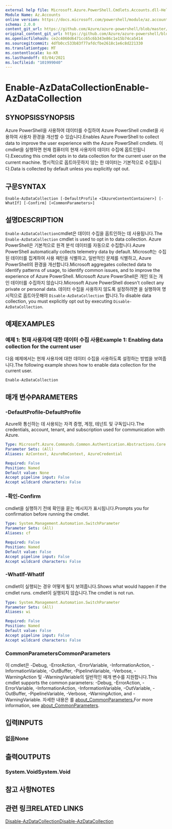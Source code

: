 ```yaml
---
external help file: Microsoft.Azure.PowerShell.Cmdlets.Accounts.dll-Help.xml
Module Name: Az.Accounts
online version: https://docs.microsoft.com/powershell/module/az.accounts/enable-azdatacollection
schema: 2.0.0
content_git_url: https://github.com/Azure/azure-powershell/blob/master/src/Accounts/Accounts/help/Enable-AzDataCollection.md
original_content_git_url: https://github.com/Azure/azure-powershell/blob/master/src/Accounts/Accounts/help/Enable-AzDataCollection.md
ms.openlocfilehash: ce2c4060d6471cc65c6b343e86c1e15b74ca5414
ms.sourcegitcommit: 4dfb0cc533b83f77afdcfbe2618c1e6c8d221330
ms.translationtype: MT
ms.contentlocale: ko-KR
ms.lasthandoff: 03/04/2021
ms.locfileid: "101999040"
---
```

# <span data-ttu-id="b700f-101">Enable-AzDataCollection</span><span class="sxs-lookup"><span data-stu-id="b700f-101">Enable-AzDataCollection</span></span>

## <span data-ttu-id="b700f-102">SYNOPSIS</span><span class="sxs-lookup"><span data-stu-id="b700f-102">SYNOPSIS</span></span>
<span data-ttu-id="b700f-103">Azure PowerShell을 사용하여 데이터를 수집하여 Azure PowerShell cmdlet을 사용하여 사용자 환경을 개선할 수 있습니다.</span><span class="sxs-lookup"><span data-stu-id="b700f-103">Enables Azure PowerShell to collect data to improve the user experience with the Azure PowerShell cmdlets.</span></span> <span data-ttu-id="b700f-104">이 cmdlet을 실행하면 현재 컴퓨터의 현재 사용자의 데이터 수집에 옵트인됩니다.</span><span class="sxs-lookup"><span data-stu-id="b700f-104">Executing this cmdlet opts in to data collection for the current user on the current machine.</span></span> <span data-ttu-id="b700f-105">명시적으로 옵트아웃하지 않는 한 데이터는 기본적으로 수집됩니다.</span><span class="sxs-lookup"><span data-stu-id="b700f-105">Data is collected by default unless you explicitly opt out.</span></span>

## <span data-ttu-id="b700f-106">구문</span><span class="sxs-lookup"><span data-stu-id="b700f-106">SYNTAX</span></span>

```
Enable-AzDataCollection [-DefaultProfile <IAzureContextContainer>] [-WhatIf] [-Confirm] [<CommonParameters>]
```

## <span data-ttu-id="b700f-107">설명</span><span class="sxs-lookup"><span data-stu-id="b700f-107">DESCRIPTION</span></span>

<span data-ttu-id="b700f-108">`Enable-AzDataCollection`cmdlet은 데이터 수집을 옵트인하는 데 사용됩니다.</span><span class="sxs-lookup"><span data-stu-id="b700f-108">The `Enable-AzDataCollection` cmdlet is used to opt in to data collection.</span></span> <span data-ttu-id="b700f-109">Azure PowerShell은 기본적으로 원격 분석 데이터를 자동으로 수집합니다.</span><span class="sxs-lookup"><span data-stu-id="b700f-109">Azure PowerShell automatically collects telemetry data by default.</span></span> <span data-ttu-id="b700f-110">Microsoft는 수집된 데이터를 집계하여 사용 패턴을 식별하고, 일반적인 문제를 식별하고, Azure PowerShell의 환경을 개선합니다.</span><span class="sxs-lookup"><span data-stu-id="b700f-110">Microsoft aggregates collected data to identify patterns of usage, to identify common issues, and to improve the experience of Azure PowerShell.</span></span>
<span data-ttu-id="b700f-111">Microsoft Azure PowerShell은 개인 또는 개인 데이터를 수집하지 않습니다.</span><span class="sxs-lookup"><span data-stu-id="b700f-111">Microsoft Azure PowerShell doesn't collect any private or personal data.</span></span> <span data-ttu-id="b700f-112">데이터 수집을 사용하지 않도록 설정하려면 을 실행하여 명시적으로 옵트아웃해야 `Disable-AzDataCollection` 합니다.</span><span class="sxs-lookup"><span data-stu-id="b700f-112">To disable data collection, you must explicitly opt out by executing `Disable-AzDataCollection`.</span></span>

## <span data-ttu-id="b700f-113">예제</span><span class="sxs-lookup"><span data-stu-id="b700f-113">EXAMPLES</span></span>

### <span data-ttu-id="b700f-114">예제 1: 현재 사용자에 대한 데이터 수집 사용</span><span class="sxs-lookup"><span data-stu-id="b700f-114">Example 1: Enabling data collection for the current user</span></span>

<span data-ttu-id="b700f-115">다음 예제에서는 현재 사용자에 대한 데이터 수집을 사용하도록 설정하는 방법을 보여줍니다.</span><span class="sxs-lookup"><span data-stu-id="b700f-115">The following example shows how to enable data collection for the current user.</span></span>

```powershell
Enable-AzDataCollection
```

## <span data-ttu-id="b700f-116">매개 변수</span><span class="sxs-lookup"><span data-stu-id="b700f-116">PARAMETERS</span></span>

### <span data-ttu-id="b700f-117">-DefaultProfile</span><span class="sxs-lookup"><span data-stu-id="b700f-117">-DefaultProfile</span></span>

<span data-ttu-id="b700f-118">Azure와 통신하는 데 사용되는 자격 증명, 계정, 테넌트 및 구독입니다.</span><span class="sxs-lookup"><span data-stu-id="b700f-118">The credentials, account, tenant, and subscription used for communication with Azure.</span></span>

```yaml
Type: Microsoft.Azure.Commands.Common.Authentication.Abstractions.Core.IAzureContextContainer
Parameter Sets: (All)
Aliases: AzContext, AzureRmContext, AzureCredential

Required: False
Position: Named
Default value: None
Accept pipeline input: False
Accept wildcard characters: False
```

### <span data-ttu-id="b700f-119">-확인</span><span class="sxs-lookup"><span data-stu-id="b700f-119">-Confirm</span></span>

<span data-ttu-id="b700f-120">cmdlet을 실행하기 전에 확인을 묻는 메시지가 표시됩니다.</span><span class="sxs-lookup"><span data-stu-id="b700f-120">Prompts you for confirmation before running the cmdlet.</span></span>

```yaml
Type: System.Management.Automation.SwitchParameter
Parameter Sets: (All)
Aliases: cf

Required: False
Position: Named
Default value: False
Accept pipeline input: False
Accept wildcard characters: False
```

### <span data-ttu-id="b700f-121">-WhatIf</span><span class="sxs-lookup"><span data-stu-id="b700f-121">-WhatIf</span></span>

<span data-ttu-id="b700f-122">cmdlet이 실행되는 경우 어떻게 될지 보여줍니다.</span><span class="sxs-lookup"><span data-stu-id="b700f-122">Shows what would happen if the cmdlet runs.</span></span> <span data-ttu-id="b700f-123">cmdlet이 실행되지 않습니다.</span><span class="sxs-lookup"><span data-stu-id="b700f-123">The cmdlet is not run.</span></span>

```yaml
Type: System.Management.Automation.SwitchParameter
Parameter Sets: (All)
Aliases: wi

Required: False
Position: Named
Default value: False
Accept pipeline input: False
Accept wildcard characters: False
```

### <span data-ttu-id="b700f-124">CommonParameters</span><span class="sxs-lookup"><span data-stu-id="b700f-124">CommonParameters</span></span>
<span data-ttu-id="b700f-125">이 cmdlet은 -Debug, -ErrorAction, -ErrorVariable, -InformationAction, -InformationVariable, -OutBuffer, -PipelineVariable, -Verbose, -WarningAction 및 -WarningVariable의 일반적인 매개 변수를 지원합니다.</span><span class="sxs-lookup"><span data-stu-id="b700f-125">This cmdlet supports the common parameters: -Debug, -ErrorAction, -ErrorVariable, -InformationAction, -InformationVariable, -OutVariable, -OutBuffer, -PipelineVariable, -Verbose, -WarningAction, and -WarningVariable.</span></span> <span data-ttu-id="b700f-126">자세한 내용은 를 [about_CommonParameters.](http://go.microsoft.com/fwlink/?LinkID=113216)</span><span class="sxs-lookup"><span data-stu-id="b700f-126">For more information, see [about_CommonParameters](http://go.microsoft.com/fwlink/?LinkID=113216).</span></span>

## <span data-ttu-id="b700f-127">입력</span><span class="sxs-lookup"><span data-stu-id="b700f-127">INPUTS</span></span>

### <span data-ttu-id="b700f-128">없음</span><span class="sxs-lookup"><span data-stu-id="b700f-128">None</span></span>

## <span data-ttu-id="b700f-129">출력</span><span class="sxs-lookup"><span data-stu-id="b700f-129">OUTPUTS</span></span>

### <span data-ttu-id="b700f-130">System.Void</span><span class="sxs-lookup"><span data-stu-id="b700f-130">System.Void</span></span>

## <span data-ttu-id="b700f-131">참고 사항</span><span class="sxs-lookup"><span data-stu-id="b700f-131">NOTES</span></span>

## <span data-ttu-id="b700f-132">관련 링크</span><span class="sxs-lookup"><span data-stu-id="b700f-132">RELATED LINKS</span></span>

[<span data-ttu-id="b700f-133">Disable-AzDataCollection</span><span class="sxs-lookup"><span data-stu-id="b700f-133">Disable-AzDataCollection</span></span>](./Disable-AzDataCollection.md)
